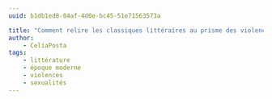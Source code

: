 ```yaml
---
uuid: b1db1ed8-04af-4d0e-bc45-51e71563573a

title: "Comment relire les classiques littéraires au prisme des violences de genre ?"
author: 
    - CeliaPosta
tags:
    - littérature
    - époque moderne
    - violences
    - sexualités
---
```


